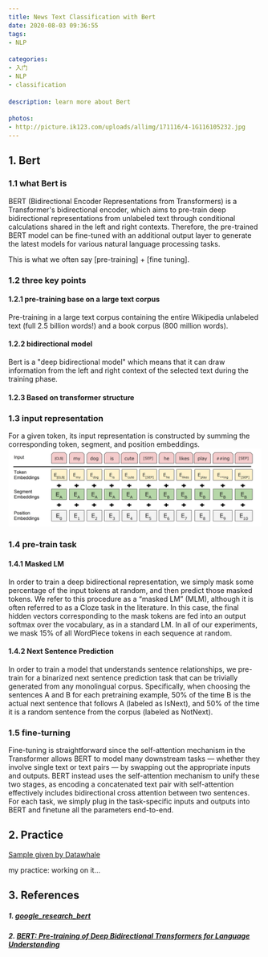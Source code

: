 ```yaml
---
title: News Text Classification with Bert
date: 2020-08-03 09:36:55
tags:
- NLP

categories:
- 入门
- NLP
- classification

description: learn more about Bert

photos:
- http://picture.ik123.com/uploads/allimg/171116/4-1G116105232.jpg
---
```


## 1. Bert

### 1.1 what Bert is

BERT (Bidirectional Encoder Representations from Transformers) is a Transformer's bidirectional encoder, which aims to pre-train deep bidirectional representations from unlabeled text through conditional calculations shared in the left and right contexts. Therefore, the pre-trained BERT model can be fine-tuned with an additional output layer to generate the latest models for various natural language processing tasks.

This is what we often say [pre-training] + [fine tuning].

### 1.2 three key points

#### 1.2.1 pre-training base on a large text corpus

Pre-training in a large text corpus containing the entire Wikipedia unlabeled text (full 2.5 billion words!) and a book corpus (800 million words).

#### 1.2.2 bidirectional model

Bert is a "deep bidirectional model" which means that it can draw information from the left and right context of the selected text during the training phase.

#### 1.2.3 Based on transformer structure

### 1.3 input representation

For a given token, its input representation is constructed by summing the corresponding token, segment, and position embeddings. ![](2020-08-03-news-text-classification-notes6/p1.png)

### 1.4 pre-train task

#### 1.4.1 Masked LM

In order to train a deep bidirectional representation, we simply mask some percentage of the input tokens at random, and then predict those masked tokens.  We refer to this procedure as a “masked LM” (MLM), although it is often referred to as a Cloze task in the literature. In this case, the final hidden vectors corresponding to the mask tokens are fed into an output softmax over the vocabulary, as in a standard LM. In all of our experiments, we mask 15% of all WordPiece tokens in each sequence at random.

#### 1.4.2 Next Sentence Prediction

In order to train a model that understands sentence relationships, we pre-train for a binarized next sentence prediction task that can be trivially generated from any monolingual corpus. Specifically, when choosing the sentences A and B for each pretraining example, 50% of the time B is the actual next sentence that follows A (labeled as IsNext), and 50% of the time it is a random sentence from the corpus (labeled as NotNext).

### 1.5 fine-turning

Fine-tuning is straightforward since the self-attention mechanism in the Transformer allows BERT to model many downstream tasks — whether they involve single text or text pairs — by swapping out the appropriate inputs and outputs. BERT instead uses the self-attention mechanism to unify these two stages, as encoding a concatenated text pair with self-attention effectively includes bidirectional cross attention between two sentences. For each task, we simply plug in the task-specific inputs and outputs into BERT and finetune all the parameters end-to-end.

## 2. Practice

[Sample given by Datawhale](https://tianchi.aliyun.com/notebook-ai/detail?spm=5176.12586969.1002.6.6406111aFLdc6o&postId=118260) 

my practice: working on it...

## 3. References

##### 1. [google_research_bert](https://github.com/google-research/bert) 

##### 2. [BERT: Pre-training of Deep Bidirectional Transformers for Language Understanding](https://arxiv.org/pdf/1810.04805.pdf) 



